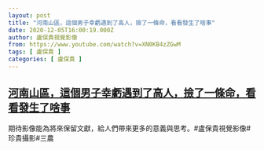 ```yaml
---
layout: post
title: "河南山區，這個男子幸虧遇到了高人，撿了一條命，看看發生了啥事"
date: 2020-12-05T16:00:19.000Z
author: 盧保貴視覺影像
from: https://www.youtube.com/watch?v=XN0KB4zZGwM
tags: [ 盧保貴 ]
categories: [ 盧保貴 ]
---
```

<!--1607184019000-->
[河南山區，這個男子幸虧遇到了高人，撿了一條命，看看發生了啥事](https://www.youtube.com/watch?v=XN0KB4zZGwM)
------

<div>
期待影像能為將來保留文獻，給人們帶來更多的意義與思考。#盧保貴視覺影像#珍貴攝影#三農
</div>
